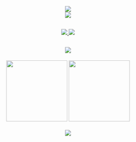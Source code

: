 <div align="center">
  <img src="https://capsule-render.vercel.app/api?type=waving&color=gradient&height=180&section=header&animation=scaleIn&fontSize=50&fontAlignY=40&descAlignY=60&text=Ahmet%20Hakan&desc=Full-Stack%20Developer"/>
</div>

<div align="center">
  <img src="https://readme-typing-svg.herokuapp.com/?font=Roboto+Slab&size=26&duration=4000&pause=1000&color=7D3CFF&center=true&vCenter=true&width=500&lines=.NET+Core+%7C+Angular;Cloud+Enthusiast+%E2%98%81%EF%B8%8F;Clean+Code+Advocate%E2%9C%A8"/>
</div>

<div align="center" style="margin:30px 0">
  <a href="https://www.linkedin.com/in/aheroglu/">
    <img src="https://img.shields.io/badge/-LinkedIn-0A66C2?style=for-the-badge&logo=linkedin&logoColor=white"/>
  </a>
  <a href="mailto:ornek@mail.com">
    <img src="https://img.shields.io/badge/-Gmail-EA4335?style=for-the-badge&logo=gmail&logoColor=white"/>
  </a>
</div>

<div align="center" style="margin:20px 0">
  <img src="https://skillicons.dev/icons?i=cs,dotnet,angular,ts,azure,postman,aws,firebase,git,docker,vscode&theme=dark&perline=6"/>
</div>

<div align="center" style="margin:20px 0">
  <img height="165em" src="https://github-readme-stats.vercel.app/api?username=aherogLu&show_icons=true&theme=nightowl&hide_border=true&bg_color=00000000"/>
  <img height="165em" src="https://github-readme-streak-stats.herokuapp.com/?user=aherogLu&theme=nightowl&hide_border=true&background=00000000"/>
</div>

<div align="center">
  <img src="https://capsule-render.vercel.app/api?type=waving&color=gradient&height=150&section=footer&animation=twinkling&fontSize=40&fontAlignY=65"/>
</div>

